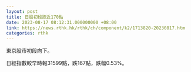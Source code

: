 ```yaml
---
layout: post
title: 日股初段跌近170點
date: 2023-08-17 08:12:31.000000000 +08:00
link: https://news.rthk.hk/rthk/ch/component/k2/1713820-20230817.htm
categories: rthk
---
```


東京股市初段向下。

日經指數較早時報31599點，跌167點，跌幅0.53%。
